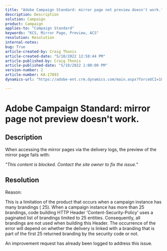 ```yaml
---
title: "Adobe Campaign Standard: mirror page not preview doesn't work."
description: Description
solution: Campaign
product: Campaign
applies-to: "Campaign Standard"
keywords: "KCS, Mirror Page, Preview, ACS"
resolution: Resolution
internal-notes: 
bug: True
article-created-by: Craig Thonis
article-created-date: "5/10/2022 12:58:44 PM"
article-published-by: Craig Thonis
article-published-date: "5/10/2022 1:00:00 PM"
version-number: 2
article-number: KA-17893
dynamics-url: "https://adobe-ent.crm.dynamics.com/main.aspx?forceUCI=1&pagetype=entityrecord&etn=knowledgearticle&id=4c3c54e6-60d0-ec11-a7b5-00224809ccc2"

---
```

# Adobe Campaign Standard: mirror page not preview doesn't work.

## Description


When accessing the mirror pages via the delivery logs, the preview of the mirror page fails with:

*"This content is blocked. Contact the site owner to fix the issue."*


## Resolution


Reason:

This is a limitation of the product that occurs when a campaign instance has many brandings ( 25). When a campaign instance has more than 25 brandings, code building HTTP Header 'Content-Security-Policy' uses a paginated list of brandings limited to 25 entities. Consequently, all brandings are not used when building this Header. The occurrence of the error will depend on whether the delivery is linked with a branding that is part of the first 25 returned branding by the security code or not.

An improvement request has already been logged to address this issue.
